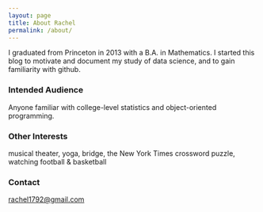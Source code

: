 ```yaml
---
layout: page
title: About Rachel
permalink: /about/ 
---
```


I graduated from Princeton in 2013 with a B.A. in Mathematics.  I started this blog to motivate and document my study of data science, and to gain familiarity with github.

### Intended Audience
Anyone familiar with college-level statistics and object-oriented programming.  

### Other Interests

musical theater, yoga, bridge, the New York Times crossword puzzle, watching football & basketball

### Contact 

[rachel1792@gmail.com](mailto:rachel1792@gmail.com)  
